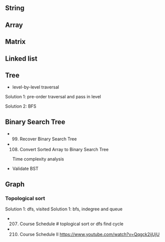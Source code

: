 ## String


## Array


## Matrix


## Linked list


## Tree


- level-by-level traversal

Solution 1: pre-order traversal and pass in level

Solution 2: BFS


## Binary Search Tree
- 99. Recover Binary Search Tree                           

- 108. Convert Sorted Array to Binary Search Tree           

  Time complexity analysis

- Validate BST



## Graph
### Topological sort
Solution 1: dfs, visited 
Solution 1: bfs, indegree and queue

- 207. Course Schedule      # toplogical sort or dfs find cycle

- 210. Course Schedule II 
https://www.youtube.com/watch?v=Qqgck2ijUjU
